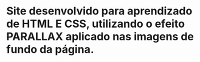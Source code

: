 # Site desenvolvido para aprendizado de HTML E CSS, utilizando o efeito PARALLAX aplicado nas imagens de fundo da página.
 
